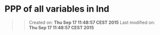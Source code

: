 PPP of all variables in lnd
==========
>> Created on: __Thu Sep 17 11:48:57 CEST 2015__ 
>> Last modified on: __Thu Sep 17 11:48:57 CEST 2015__ 
